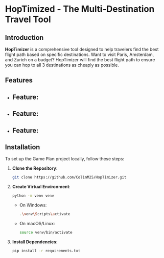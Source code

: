 # HopTimized - The Multi-Destination Travel Tool

## Introduction

**HopTimizer** is a comprehensive tool designed to help travelers find the best flight path based on specific destinations. Want to visit Paris, Amsterdam, and Zurich on a budget? 
HopTimizer will find the best flight path to ensure you can hop to all 3 destinations as cheaply as possible.

## Features

- **Feature**:
    - 

- **Feature**:
    - 

- **Feature**:
    - 

## Installation

To set up the Game Plan project locally, follow these steps:

1. **Clone the Repository**:
   ```bash
   git clone https://github.com/ColinM25/HopTimizer.git

2. **Create Virtual Environment**:
   ```bash
   python -m venv venv
   ```

   - On Windows:
      ```bash
      .\venv\Scripts\activate
      ```
    - On macOS/Linux:
      ```bash
      source venv/bin/activate
      ```
3. **Install Dependencies**:
   ```bash
   pip install -r requirements.txt
   ```
